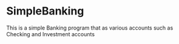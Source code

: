 # SimpleBanking
This is a simple Banking program  that as various accounts such as Checking and Investment accounts 
